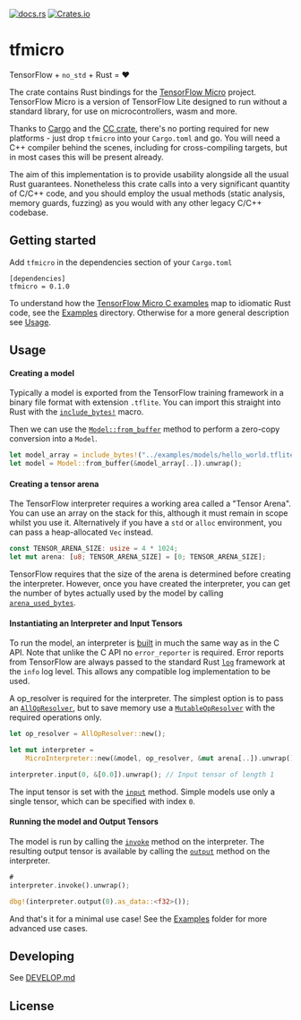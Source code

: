 [![docs.rs](https://docs.rs/tfmicro/badge.svg)](https://docs.rs/tfmicro)
[![Crates.io](https://img.shields.io/crates/v/tfmicro.svg)](https://crates.io/crates/tfmicro)

# tfmicro


TensorFlow + `no_std` + Rust = ❤️

The crate contains Rust bindings for the [TensorFlow Micro][]
project. TensorFlow Micro is a version of TensorFlow Lite designed to run
without a standard library, for use on microcontrollers, wasm and more.

Thanks to [Cargo][] and the [CC crate][], there's no porting required for
new platforms - just drop `tfmicro` into your `Cargo.toml` and go. You will
need a C++ compiler behind the scenes, including for cross-compiling
targets, but in most cases this will be present already.

The aim of this implementation is to provide usability alongside all the
usual Rust guarantees. Nonetheless this crate calls into a very significant
quantity of C/C++ code, and you should employ the usual methods (static
analysis, memory guards, fuzzing) as you would with any other legacy C/C++
codebase.

## Getting started

Add `tfmicro` in the dependencies section of your `Cargo.toml`

```
[dependencies]
tfmicro = 0.1.0
```

To understand how the [TensorFlow Micro C examples][c_examples] map to
idiomatic Rust code, see the [Examples](examples/) directory. Otherwise
for a more general description see [Usage](#Usage).

## Usage

#### Creating a model

Typically a model is exported from the TensorFlow training framework in a
binary file format with extension `.tflite`. You can import this straight
into Rust with the
[`include_bytes!`](https://doc.rust-lang.org/core/macro.include_bytes.html)
macro.

Then we can use the [`Model::from_buffer`](crate::Model::from_buffer) method
to perform a zero-copy conversion into a `Model`.

```rust
let model_array = include_bytes!("../examples/models/hello_world.tflite");
let model = Model::from_buffer(&model_array[..]).unwrap();
```

#### Creating a tensor arena

The TensorFlow interpreter requires a working area called a "Tensor
Arena". You can use an array on the stack for this, although it must remain
in scope whilst you use it. Alternatively if you have a `std` or `alloc`
environment, you can pass a heap-allocated `Vec` instead.

```rust
const TENSOR_ARENA_SIZE: usize = 4 * 1024;
let mut arena: [u8; TENSOR_ARENA_SIZE] = [0; TENSOR_ARENA_SIZE];
```

TensorFlow requires that the size of the arena is determined before creating
the interpreter. However, once you have created the interpreter, you can get
the number of bytes actually used by the model by calling
[`arena_used_bytes`](crate::MicroInterpreter::arena_used_bytes).


#### Instantiating an Interpreter and Input Tensors

To run the model, an interpreter is [built](crate::MicroInterpreter::new) in
much the same way as in the C API. Note that unlike the C API no
`error_reporter` is required. Error reports from TensorFlow are always
passed to the standard Rust [`log`](https://crates.io/crates/log) framework
at the `info` log level. This allows any compatible log implementation to be
used.

A op_resolver is required for the interpreter. The simplest option is to
pass an [`AllOpResolver`](crate::AllOpResolver), but to save memory use a
[`MutableOpResolver`](crate::MutableOpResolver) with the required operations
only.

```rust
let op_resolver = AllOpResolver::new();

let mut interpreter =
    MicroInterpreter::new(&model, op_resolver, &mut arena[..]).unwrap();

interpreter.input(0, &[0.0]).unwrap(); // Input tensor of length 1
```

The input tensor is set with the [`input`](crate::MicroInterpreter::input)
method. Simple models use only a single tensor, which can be specified with
index `0`.

#### Running the model and Output Tensors

The model is run by calling the [`invoke`](crate::MicroInterpreter::invoke)
method on the interpreter. The resulting output tensor is available by
calling the [`output`](crate::MicroInterpreter::output) method on the
interpreter.

```rust
#
interpreter.invoke().unwrap();

dbg!(interpreter.output(0).as_data::<f32>());
```

And that's it for a minimal use case! See the [Examples](examples/) folder
for more advanced use cases.

## Developing

See [DEVELOP.md](DEVELOP.md)

## License

[rust-embedded]: https://www.rust-lang.org/what/embedded
[TensorFlow Micro]: https://github.com/tensorflow/tensorflow/tree/master/tensorflow/lite/micro
[Cargo]: https://doc.rust-lang.org/stable/cargo/
[CC crate]: https://crates.io/crates/cc
[c_examples]: https://github.com/tensorflow/tensorflow/tree/master/tensorflow/lite/micro/examples
